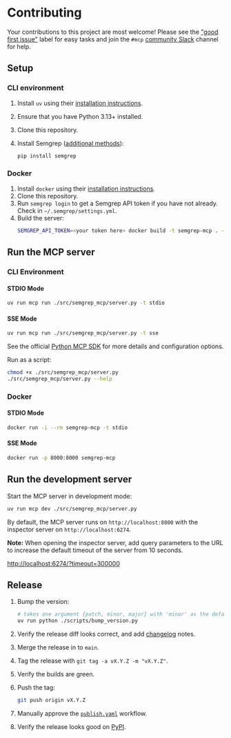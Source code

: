 # Contributing

Your contributions to this project are most welcome! Please see the ["good first issue"](https://github.com/semgrep/mcp/labels/good%20first%20issue) label for easy tasks and join the `#mcp` [community Slack](https://go.semgrep.dev/slack) channel for help.

## Setup

### CLI environment

1. Install `uv` using their [installation instructions](https://docs.astral.sh/uv/getting-started/installation/).

1. Ensure that you have Python 3.13+ installed.

1. Clone this repository.

1. Install Semgrep ([additional methods](https://semgrep.dev/docs/getting-started/quickstart)):

   ```bash
   pip install semgrep
   ```

### Docker

1. Install `docker` using their [installation instructions](https://docs.docker.com/get-started/get-docker/).
1. Clone this repository.
1. Run `semgrep login` to get a Semgrep API token if you have not already. Check
   in `~/.semgrep/settings.yml`.
1. Build the server:
   ```bash
   SEMGREP_API_TOKEN=<your token here> docker build -t semgrep-mcp . --secret id=semgrep_app_token,env=SEMGREP_API_TOKEN
   ```

## Run the MCP server

### CLI Environment

#### STDIO Mode

```bash
uv run mcp run ./src/semgrep_mcp/server.py -t stdio
```

#### SSE Mode

```bash
uv run mcp run ./src/semgrep_mcp/server.py -t sse
```

See the official [Python MCP SDK](https://github.com/modelcontextprotocol/python-sdk) for more details and configuration options.

Run as a script:

```bash
chmod +x ./src/semgrep_mcp/server.py
./src/semgrep_mcp/server.py --help
```

### Docker

#### STDIO Mode

```bash
docker run -i --rm semgrep-mcp -t stdio
```

#### SSE Mode

```bash
docker run -p 8000:8000 semgrep-mcp
```

## Run the development server

Start the MCP server in development mode:

```bash
uv run mcp dev ./src/semgrep_mcp/server.py
```

By default, the MCP server runs on `http://localhost:8000` with the inspector server on `http://localhost:6274`.

**Note:** When opening the inspector server, add query parameters to the URL to increase the default timeout of the server from 10 seconds.

[http://localhost:6274/?timeout=300000](http://localhost:6274/?timeout=300000)

## Release

1. Bump the version:

   ```bash
   # takes one argument {patch, minor, major} with 'minor' as the default argument
   uv run python ./scripts/bump_version.py 
   ```

1. Verify the release diff looks correct, and add [changelog](CHANGELOG.md) notes.

1. Merge the release in to `main`.

1. Tag the release with `git tag -a vX.Y.Z -m "vX.Y.Z"`.

1. Verify the builds are green.

1. Push the tag:

   ```bash
   git push origin vX.Y.Z
   ```

1. Manually approve the [`publish.yaml`](https://github.com/semgrep/mcp/actions/workflows/publish.yml) workflow.

1. Verify the release looks good on [PyPI](https://pypi.org/p/semgrep-mcp).
